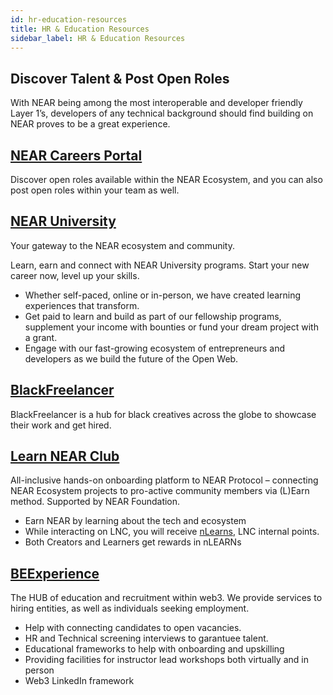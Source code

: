 ```yaml
---
id: hr-education-resources
title: HR & Education Resources
sidebar_label: HR & Education Resources
---
```


## Discover Talent & Post Open Roles 

With NEAR being among the most interoperable and developer friendly Layer 1’s, developers of any technical background should find building on NEAR proves to be a great experience.


## [NEAR Careers Portal](https://careers.near.org/jobs)

Discover open roles available within the NEAR Ecosystem, and you can also post open roles within your team as well.


## [NEAR University](https://www.near.university/)

Your gateway to the NEAR ecosystem and community. 

Learn, earn and connect with NEAR University programs. Start your new career now, level up your skills.

* Whether self-paced, online or in-person, we have created learning experiences that transform.
* Get paid to learn and build as part of our fellowship programs, supplement your income with bounties or fund your dream project with a grant.
* Engage with our fast-growing ecosystem of entrepreneurs and developers as we build the future of the Open Web.


## [BlackFreelancer](https://www.blackfreelancer.com/)

BlackFreelancer is a hub for black creatives across the globe to showcase their work and get hired.


## [Learn NEAR Club](https://learnnear.club/)

All-inclusive hands-on onboarding platform to NEAR Protocol – connecting NEAR Ecosystem projects to pro-active community members via (L)Earn method.
Supported by NEAR Foundation.

* Earn NEAR by learning about the tech and ecosystem
* While interacting on LNC, you will receive [nLearns](https://learnnear.club/what-are-nlearns/), LNC internal points.
* Both Creators and Learners get rewards in nLEARNs


## [BEExperience](https://beexperience.io/)

The HUB of education and recruitment within web3. We provide services to hiring entities, as well as individuals seeking employment.

* Help with connecting candidates to open vacancies.
* HR and Technical screening interviews to garantuee talent.
* Educational frameworks to help with onboarding and upskilling
* Providing facilities for instructor lead workshops both virtually and in person 
* Web3 LinkedIn framework
